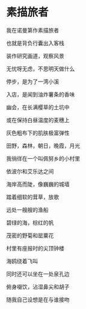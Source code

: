    

# 素描旅者

我在诺曼第作素描旅者

也就是背负行囊出入客栈

装作研究画道，观察风景

无忧呀无虑，不思明天做什么

停步，是为了一湾小溪

入店，是闻到油炸薯条的香味

幽会，在长满樱草的土坑中

或在保持白昼温度的麦穗上

灰色粗布下的肌肤极富弹性

田野，森林，朝日，晚霞，月光

我徜徉在一个叫佩努乡的小村里

依波尔和艾乐达之间

海岸高而陡，像巍巍的城墙

踏着细软的茸草，放歌

远处一艘艘的渔船

碧绿的海，棕红的帆

茂密的野菊和罂粟花

村里有座报时的尖顶钟楼

海鸥绕着飞叫

同时还可以坐在一处泉孔边

俯身啜饮，沾湿鼻尖和胡子

随我自己设想是在与谁接吻